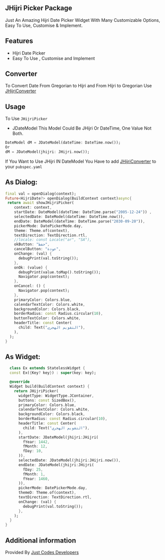 JHijri Picker Package
-
Just An Amazing Hijri Date Picker Widget With Many Customizable Options, Easy To Use, Customise & Implement.


## Features
* Hijri Date Picker
* Easy To Use , Customise and Implement


## Converter
To Convert Date From Gregorian to Hijri and From Hijri to Gregorian
Use [JHijriConverter](https://pub.dev/packages/jhijri)

## Usage
To Use `JHijriPicker`

* JDateModel
This Model Could Be JHijri Or DateTime, One Value Not Both.
```dart
DateModel dM = JDateModel(dateTime: DateTime.now());
Or
dM = JDateModel(jhijri: JHijri.now());
```
If You Want to Use JHijri IN DateModel You Have to add [JHijriConverter](https://pub.dev/packages/jhijri) to your `pubspec.yaml`

As Dialog:
-
```dart
final val = openDialog(context);
Future<HijriDate?> openDialog(BuildContext context)async{
 return await showJHijriPicker(
    context: context,
    startDate: DateModel(dateTime: DateTime.parse("2005-12-24")) ,
    selectedDate: DateModel(dateTime: DateTime.now()),
    endDate: DateModel(dateTime: DateTime.parse("2030-09-20")),
    pickerMode: DatePickerMode.day,
    theme: Theme.of(context),
    textDirection: TextDirection.rtl,
    //locale: const Locale("ar", "SA"),
    okButton: "حفظ",
    cancelButton: "عودة",
    onChange: (val) {
      debugPrint(val.toString());
    },
    onOk: (value) {
      debugPrint(value.toMap().toString());
      Navigator.pop(context);
    },
    onCancel: () {
      Navigator.pop(context);
    },
    primaryColor: Colors.blue,
    calendarTextColor: Colors.white,
    backgroundColor: Colors.black,
    borderRadius: const Radius.circular(10),
    buttonTextColor: Colors.white,
    headerTitle: const Center(
      child: Text("التقويم الهجري"),
    ),
  );
}
```
As Widget:
-
```dart
  class Ex extends StatelessWidget {
  const Ex({Key? key}) : super(key: key);

  @override
  Widget build(BuildContext context) {
    return JHijriPicker(
      widgetType: WidgetType.JContainer,
      buttons: const SizedBox(),
      primaryColor: Colors.blue,
      calendarTextColor: Colors.white,
      backgroundColor: Colors.black,
      borderRadius: const Radius.circular(10),
      headerTitle: const Center(
        child: Text("التقويم الهجري"),
      ),
      startDate: JDateModel(jhijri:JHijri(
        fYear: 1442,
        fMonth: 12,
        fDay: 10,
      )),
      selectedDate: JDateModel(jhijri:JHijri.now()),
      endDate: JDateModel(jhijri:JHijri(
        fDay: 25,
        fMonth: 1,
        fYear: 1460,
      )),
      pickerMode: DatePickerMode.day,
      themeD: Theme.of(context),
      textDirection: TextDirection.rtl,
      onChange: (val) {
        debugPrint(val.toString());
      },
    );
  }
}
```

## Additional information

Provided By [Just Codes Developers](https://jucodes.com/)

